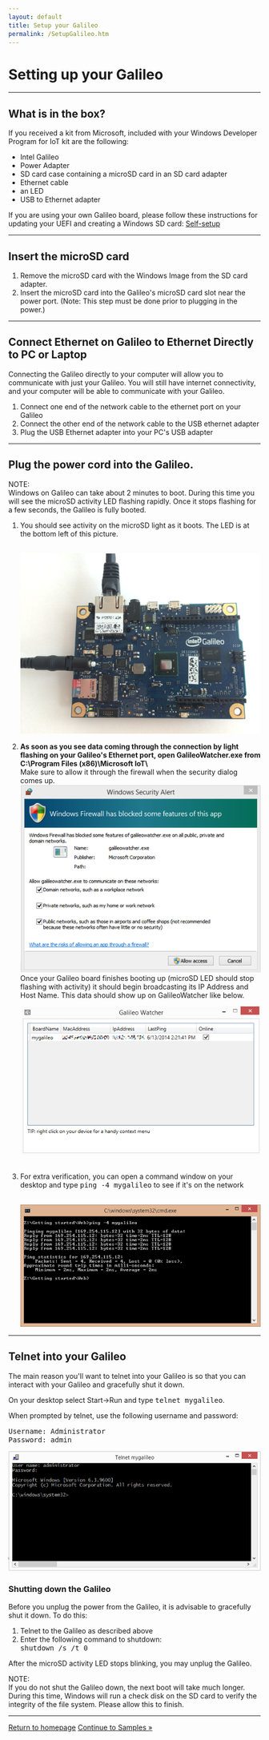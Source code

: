 ```yaml
---
layout: default
title: Setup your Galileo
permalink: /SetupGalileo.htm
---
```


<div class="container">
  <h1>Setting up your Galileo</h1>
  <hr/>

  <h2>What is in the box?</h2>
  If you received a kit from Microsoft, included with your Windows Developer Program for IoT kit are the following:
  <ul>
    <li>Intel Galileo</li>
    <li>Power Adapter</li>
    <li>SD card case containing a microSD card in an SD card adapter</li>
    <li>Ethernet cable</li>
    <li>an LED</li>
    <li>USB to Ethernet adapter</li>
  </ul>
  
  If you are using your own Galileo board, please follow these instructions for updating your UEFI and creating a Windows SD card: <a href="http://ms-iot.github.io/content/IBoughtAGalileo.htm"> Self-setup</a>
  <!--
  If you do NOT have an SD card containing the Windows image or if a new Windows build has been released, you can follow the steps below to build your own image.
  <hr/>

  <h2>Building your own Windows image</h2>
  <div class="panel panel-info">
    <div class="panel-heading">NOTE:</div>
    <div class="panel-body">This step is only required if your kit does not have an microSD card with a Windows image.</div>
  </div>
  You will need to attain a microSD card (We suggest at least 8 GB) and format it Fat32.<br/>
  Please download the following files from the Windows Developer Program for IoT download site:
  <ul>
  <li><a href="http://go.microsoft.com/fwlink/?LinkID=403150" target="_blank">Windows Developer Program for IOT CTP1 - WIM</a></li>
  <li><a href="http://go.microsoft.com/fwlink/?LinkID=403796" target="_blank">apply-BootMedia.cmd</a></li>
  </ul>
  <br/>
  <p>Run the included script from an <b>elevated</b> Command Prompt:<br/>
  <kbd>apply-bootmedia.cmd -destination {YourSDCardDrive} -image {.wimFile} -hostname mygalileo -password admin</kbd></p>

  <p>For example:</p>
  <kbd>apply-bootmedia.cmd -destination e:\ -image BootMe-Galileo-8967-Mon.06.16.2014.17.47.29.42.wim -hostname mygalileo -password admin</kbd>
  <br/><br/><p>This process will take some time.</p>
  -->
  <hr/>

  <h2>Insert the microSD card</h2>
  <ol>
    <li>Remove the microSD card with the Windows Image from the SD card adapter.</li>
    <li>Insert the microSD card into the Galileo's microSD card slot near the power port. (Note: This step must be done prior to plugging in the power.)</li>
  </ol>
  <hr/>

  <h2>Connect Ethernet on Galileo to Ethernet Directly to PC or Laptop</h2>
  Connecting the Galileo directly to your computer will allow you to communicate with just your Galileo. You will still have internet connectivity, and your computer will be able to communicate with your Galileo.
  <ol>
    <li>Connect one end of the network cable to the ethernet port on your Galileo</li>
    <li>Connect the other end of the network cable to the USB ethernet adapter</li>
    <li>Plug the USB Ethernet adapter into your PC's USB adapter</li>
  </ol>
  <hr/>

  <h2>Plug the power cord into the Galileo.</h2>
  <div class="panel panel-info">
    <div class="panel-heading">NOTE:</div>
    <div class="panel-body">Windows on Galileo can take about 2 minutes to boot. During this time you will see the microSD activity LED flashing rapidly. Once it stops flashing for a few seconds, the Galileo is fully booted.</div>
  </div>

  <ol>
    <li>You should see activity on the microSD light as it boots. The LED is at the bottom left of this picture.</li>
    <br/>
    <p>
      <img src="images/SDLed.png"/>
    </p>
    <li>
      <b>
        As soon as you see data coming through the connection by light flashing on your Galileo's Ethernet port, open GalileoWatcher.exe from C:\Program Files (x86)\Microsoft IoT\
      </b>
      <br/>
      Make sure to allow it through the firewall when the security dialog comes up.
      <br/>
      <img src="images/GalileoWatcherFirewallDialog.PNG">
      <br/>
      Once your Galileo board finishes booting up (microSD LED should stop flashing with activity) it should begin broadcasting its IP Address and Host Name. This data should show up on GalileoWatcher like below.
    </li>
    <p>
      <img src="images/GalileoWatcherExample.png"/>
    </p>
    <br/>
    <li>
      For extra verification, you can open a command window on your desktop and type <kbd>ping -4 mygalileo</kbd> to see if it's on the network
    </li>
    <br/>
    <p>
      <img src="images/ping.png"/>
    </p>
  </ol>
  <hr/>
  <h2>Telnet into your Galileo</h2>
  The main reason you'll want to telnet into your Galileo is so that you can interact with your Galileo and gracefully shut it down.
  <p>On your desktop select Start->Run and type <kbd>telnet mygalileo</kbd>.</p>
  When prompted by telnet, use the following username and password:<br/>
  <p><kbd>Username: Administrator</kbd><br/>
  <kbd>Password: admin</kbd></p>
  <p><img src="images/TelnetLogin.png"/></p>

  <h3>Shutting down the Galileo</h3>
  Before you unplug the power from the Galileo, it is advisable to gracefully shut it down. To do this:<br />
  <ol>
    <li>Telnet to the Galileo as described above</li>
    <li>Enter the following command to shutdown:<br/>
    <kbd>shutdown /s /t 0</kbd>
    </li>
  </ol>
  <p>After the microSD activity LED stops blinking, you may unplug the Galileo.</p>
  <div class="panel panel-info">
    <div class="panel-heading">NOTE:</div>
    <div class="panel-body">If you do not shut the Galileo down, the next boot will take much longer. During this time, Windows will run a check disk on the SD card to verify the integrity of the file system. Please allow this to finish.</div>
  </div>
  <hr/>

  <a class="btn btn-default" href="index.htm" role="button">Return to homepage</a>
  <a class="btn btn-default" href="SampleApps.htm" role="button">Continue to Samples &raquo;</a>
